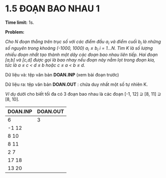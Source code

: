 # 1.5 ĐOẠN BAO NHAU 1

**Time limit:** 1s.

**Problem:**

*Cho N đoạn thẳng trên trục số với các điểm đầu $a_i$ và điểm cuối $b_i$ là những số nguyên trong khoảng (-1000, 1000) $a_i \leq b_i$ i = 1...N. Tìm K là số lượng nhiều đoạn nhất tạo thành một dãy các đoạn bao nhau liên tiếp. Hai đoạn [a,b] và [c,d] được gọi là bao nhay nếu đoạn này nằm lọt trong đoạn kia, tức là a $\leq$ c < d $\leq$ b hoặc c $\leq$ a < b $\leq$ d.*

Dữ liệu và: tệp văn bản **DOAN.INP** (xem bài đoạn trước)

Dữ liệu ra: tệp văn bản **DOAN.OUT** : chứa duy nhất một số tự nhiên K.

*Ví dụ* dưới cho biết tối đa có 3 đoạn bao nhau là các đoạn [-1, 12] $\supseteq$ [8, 11] $\supseteq$ [8, 10].

|DOAN.INP|DOAN.OUT|
|:----|:---|
|6|3|
|-1 12||
|8 10||
|8 11||
|2 7||
|17 18||
|13 20||

#